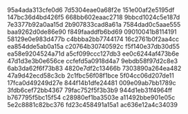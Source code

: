 95a4ada313cfe0d6
7d5304eae0a68f2e
151e00af2e5195df
147bc36d4bd426f5
668bb602eaac2718
9bbcd1024c5e187d
7e3377b92a0aa15d
2b907833cad8a61a
7584dad0c5aae555
baa9262d0de86e90
f849faaddfb6bd69
09010041b8114191
58129e0e983d477b
c4bbba2bb7744174
16c2761b0f2aa4cc
ea854dde5ab0a15a
c20764b30740592c
f5f140e37db30d55
ea58e9204524a71d
a5cf099ccc127db3
ee0c6244af473b6e
47d1d3e3b0e656ce
ccfefd5a0918d4a7
9ebdb58f97d2c8e3
6ab3da62f6f73b83
4820e7df2c13466b
7303890a264ea482
47a9d42ecd58c3cb
2c1fbc56f08f1bce
5f04cc06d207de11
17fca0d49249d27e
844f14b1dfe24481
009e09ab7bb1789c
3fdb6cef72bb4367
79fac752f5f3b3b9
944d1eb31f4964ff
b767795f5bc15f54
c28980ef1ba3503e
a11492bbe901e05c
5e2c8881c82bc376
fd23c458491a15a1
ac636e12a4c34039
